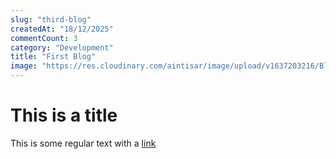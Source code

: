 ```yaml
---
slug: "third-blog"
createdAt: "18/12/2025"
commentCount: 3
category: "Development"
title: "First Blog"
image: "https://res.cloudinary.com/aintisar/image/upload/v1637203216/Blog/3_yw2di6.jpg"
---
```


# This is a title

This is some regular text with a [link](https://youtube.com)

